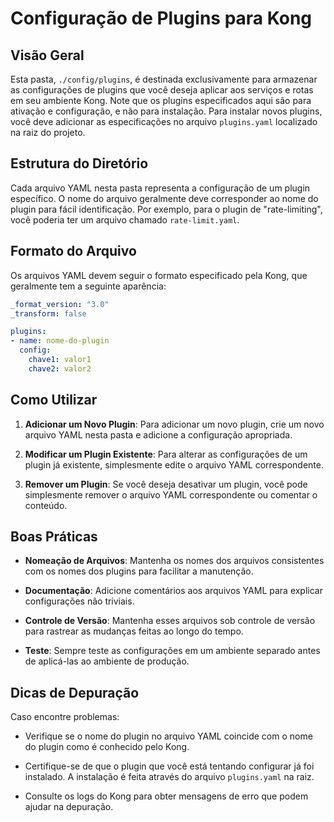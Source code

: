 # Configuração de Plugins para Kong

## Visão Geral

Esta pasta, `./config/plugins`, é destinada exclusivamente para armazenar as configurações de plugins que você deseja aplicar aos serviços e rotas em seu ambiente Kong. Note que os plugins especificados aqui são para ativação e configuração, e não para instalação. Para instalar novos plugins, você deve adicionar as especificações no arquivo `plugins.yaml` localizado na raiz do projeto.

## Estrutura do Diretório

Cada arquivo YAML nesta pasta representa a configuração de um plugin específico. O nome do arquivo geralmente deve corresponder ao nome do plugin para fácil identificação. Por exemplo, para o plugin de "rate-limiting", você poderia ter um arquivo chamado `rate-limit.yaml`.

## Formato do Arquivo

Os arquivos YAML devem seguir o formato especificado pela Kong, que geralmente tem a seguinte aparência:

```yaml
_format_version: "3.0"
_transform: false

plugins:
- name: nome-do-plugin
  config:
    chave1: valor1
    chave2: valor2
```

## Como Utilizar

1. **Adicionar um Novo Plugin**: Para adicionar um novo plugin, crie um novo arquivo YAML nesta pasta e adicione a configuração apropriada.

2. **Modificar um Plugin Existente**: Para alterar as configurações de um plugin já existente, simplesmente edite o arquivo YAML correspondente.

3. **Remover um Plugin**: Se você deseja desativar um plugin, você pode simplesmente remover o arquivo YAML correspondente ou comentar o conteúdo.

## Boas Práticas

- **Nomeação de Arquivos**: Mantenha os nomes dos arquivos consistentes com os nomes dos plugins para facilitar a manutenção.

- **Documentação**: Adicione comentários aos arquivos YAML para explicar configurações não triviais.

- **Controle de Versão**: Mantenha esses arquivos sob controle de versão para rastrear as mudanças feitas ao longo do tempo.

- **Teste**: Sempre teste as configurações em um ambiente separado antes de aplicá-las ao ambiente de produção.

## Dicas de Depuração

Caso encontre problemas:

- Verifique se o nome do plugin no arquivo YAML coincide com o nome do plugin como é conhecido pelo Kong.

- Certifique-se de que o plugin que você está tentando configurar já foi instalado. A instalação é feita através do arquivo `plugins.yaml` na raiz.

- Consulte os logs do Kong para obter mensagens de erro que podem ajudar na depuração.
